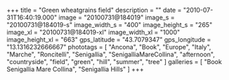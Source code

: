 +++
title = "Green wheatgrains field"
description = ""
date = "2010-07-31T16:40:19.000"
image = "20100731@184019"
image_s = "20100731@184019-s"
image_width_s = "400"
image_height_s = "265"
image_xl = "20100731@184019-xl"
image_width_xl = "1000"
image_height_xl = "663"
gps_latitude = "43.7079347"
gps_longitude = "13.1316232666667"
phototags = [ "Ancona", "Book", "Europe", "Italy", "Marche", "Roncitelli", "Senigallia", "SenigalliaMareCollina", "afternoon", "countryside", "field", "green", "hill", "summer", "tree" ]
galleries = [ "Book Senigallia Mare Collina", "Senigallia Hills" ]
+++
